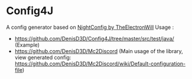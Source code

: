 # Config4J
A config generator based on [NightConfig by TheElectronWill](https://github.com/TheElectronWill/night-config)
Usage :
 - https://github.com/DenisD3D/Config4J/tree/master/src/test/java/ (Example)
 - https://github.com/DenisD3D/Mc2Discord (Main usage of the library, view generated config: https://github.com/DenisD3D/Mc2Discord/wiki/Default-configuration-file)